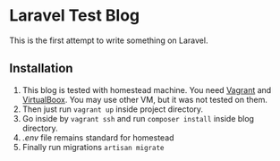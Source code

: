 # Laravel Test Blog
This is the first attempt to write something on Laravel.

## Installation

1. This blog is tested with homestead machine. You need [Vagrant](https://www.vagrantup.com/) and [VirtualBoox](https://www.virtualbox.org). You may use other VM, but it was not tested on them.
2. Then just run `` vagrant up `` inside project directory.
3. Go inside  by `` vagrant ssh `` and run ``composer install`` inside blog directory.
4. *.env* file remains standard for homestead
5. Finally run migrations ``artisan migrate``